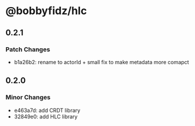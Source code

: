 # @bobbyfidz/hlc

## 0.2.1

### Patch Changes

- b1a26b2: rename to actorId + small fix to make metadata more comapct

## 0.2.0

### Minor Changes

- e463a7d: add CRDT library
- 32849e0: add HLC library
